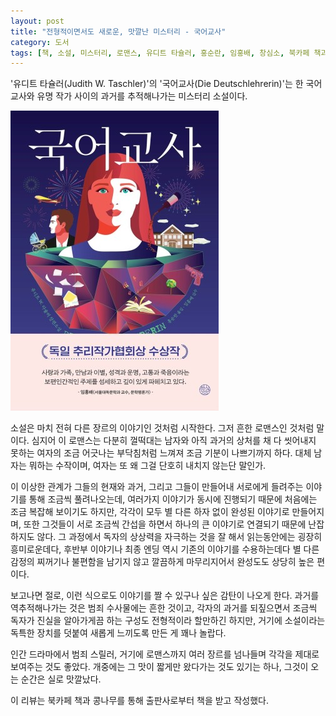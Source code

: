 ```yaml
---
layout: post
title: "전형적이면서도 새로운, 맛깔난 미스터리 - 국어교사"
category: 도서
tags: [책, 소설, 미스터리, 로맨스, 유디트 타슐러, 홍순란, 임홍배, 창심소, 북카페 책과 콩나무, 서평]
---
```


'유디트 타슐러(Judith W. Taschler)'의
'국어교사(Die Deutschlehrerin)'는
한 국어교사와 유명 작가 사이의 과거를 추적해나가는 미스터리 소설이다.

![표지](/images/die-deutschlehrerin-book-h480.jpg)

소설은 마치 전혀 다른 장르의 이야기인 것처럼 시작한다.
그저 흔한 로맨스인 것처럼 말이다.
심지어 이 로맨스는 다분히 껄떡대는 남자와
아직 과거의 상처를 채 다 씻어내지 못하는 여자의
조금 어긋나는 부닥침처럼 느껴져 조금 기분이 나쁘기까지 하다.
대체 남자는 뭐하는 수작이며,
여자는 또 왜 그걸 단호히 내치지 않는단 말인가.

이 이상한 관계가 그들의 현재와 과거, 그리고 그들이 만들어내 서로에게 들려주는 이야기를 통해 조금씩 풀려나오는데,
여러가지 이야기가 동시에 진행되기 때문에 처음에는 조금 복잡해 보이기도 하지만,
각각이 모두 별 다른 하자 없이 완성된 이야기로 만들어지며,
또한 그것들이 서로 조금씩 간섭을 하면서 하나의 큰 이야기로 연결되기 때문에 난잡하지도 않다.
그 과정에서 독자의 상상력을 자극하는 것을 잘 해서 읽는동안에는 굉장히 흥미로운데다,
후반부 이야기나 최종 엔딩 역시 기존의 이야기를 수용하는데다
별 다른 감정의 찌꺼기나 불편함을 남기지 않고 깔끔하게 마무리지어서
완성도도 상당히 높은 편이다.

보고나면 절로, 이런 식으로도 이야기를 짤 수 있구나 싶은 감탄이 나오게 한다.
과거를 역추적해나가는 것은 범죄 수사물에는 흔한 것이고,
각자의 과거를 되짚으면서 조금씩 독자가 진실을 알아가게끔 하는 구성도 전형적이라 할만하긴 하지만,
거기에 소설이라는 독특한 장치를 덧붙여 새롭게 느끼도록 만든 게 꽤나 놀랍다.

인간 드라마에서 범죄 스릴러, 거기에 로맨스까지
여러 장르를 넘나들며 각각을 제대로 보여주는 것도 좋았다.
개중에는 그 맛이 짧게만 왔다가는 것도 있기는 하나,
그것이 오는 순간은 실로 맛깔났다.



<div class="im im-info">
이 리뷰는 북카페 책과 콩나무를 통해 출판사로부터 책을 받고 작성했다.
</div>
